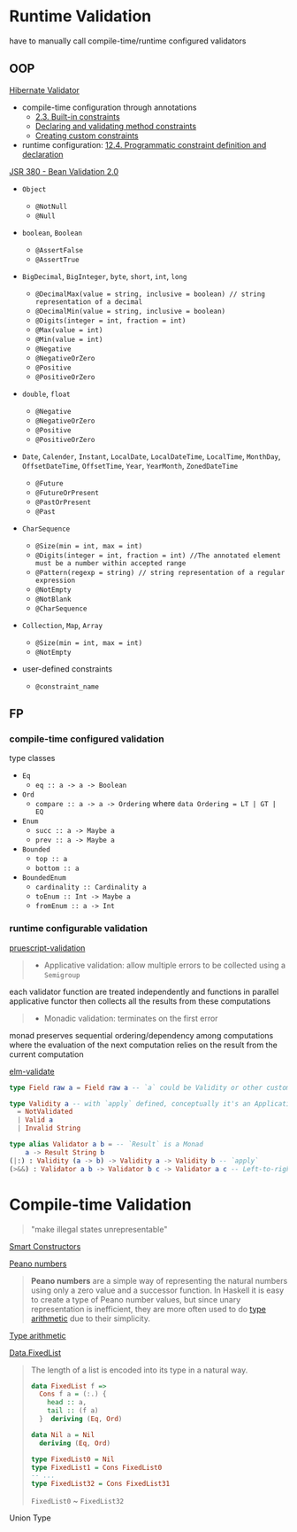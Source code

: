 # Runtime Validation

have to manually call compile-time/runtime configured validators

## OOP

[Hibernate Validator](http://hibernate.org/validator/)

- compile-time configuration through annotations
  - [2.3. Built-in constraints](https://docs.jboss.org/hibernate/stable/validator/reference/en-US/html_single/#section-builtin-constraints)
  - [Declaring and validating method constraints](https://docs.jboss.org/hibernate/stable/validator/reference/en-US/html_single/#section-declaring-method-constraints)
  - [Creating custom constraints](https://docs.jboss.org/hibernate/stable/validator/reference/en-US/html_single/#validator-customconstraints)
- runtime configuration: [12.4. Programmatic constraint definition and declaration](https://docs.jboss.org/hibernate/stable/validator/reference/en-US/html_single/#section-programmatic-api)


[JSR 380 - Bean Validation 2.0](https://beanvalidation.org/2.0/spec/)

- `Object`
  - `@NotNull`
  - `@Null`

- `boolean`, `Boolean`

  - `@AssertFalse`
  - `@AssertTrue`

- `BigDecimal`, `BigInteger`, `byte`, `short`, `int`, `long`
  - `@DecimalMax(value = string, inclusive = boolean) // string representation of a decimal`
  - `@DecimalMin(value = string, inclusive = boolean)`
  - `@Digits(integer = int, fraction = int)`
  - `@Max(value = int)`
  - `@Min(value = int)`
  - `@Negative`
  - `@NegativeOrZero`
  - `@Positive`
  - `@PositiveOrZero`

- `double`, `float`
  - `@Negative`
  - `@NegativeOrZero`
  - `@Positive`
  - `@PositiveOrZero`

- `Date`, `Calender`, `Instant`, `LocalDate`, `LocalDateTime`, `LocalTime`, `MonthDay`, `OffsetDateTime`, `OffsetTime`, `Year`, `YearMonth`, `ZonedDateTime`

  - `@Future`
  - `@FutureOrPresent`
  - `@PastOrPresent`
  - `@Past`

- `CharSequence`
  - `@Size(min = int, max = int)`
  - `@Digits(integer = int, fraction = int) //The annotated element must be a number within accepted range`
  - `@Pattern(regexp = string) // string representation of a regular expression`
  - `@NotEmpty`
  - `@NotBlank`
  - `@CharSequence`

- `Collection`, `Map`, `Array`
  - `@Size(min = int, max = int)`
  - `@NotEmpty`

- user-defined constraints
  - `@constraint_name`





## FP

### compile-time configured validation

type classes

- `Eq`
  - `eq :: a -> a -> Boolean`
- `Ord`
  - `compare :: a -> a -> Ordering` where `data Ordering = LT | GT | EQ`
- `Enum`
  - `succ :: a -> Maybe a`
  - `prev :: a -> Maybe a`
- `Bounded`
  - `top :: a`
  - `bottom :: a`
- `BoundedEnum`
  - `cardinality :: Cardinality a`
  - `toEnum :: Int -> Maybe a`
  - `fromEnum :: a -> Int`

### runtime configurable validation

[pruescript-validation](https://pursuit.purescript.org/packages/purescript-validation)

> - Applicative validation: allow multiple errors to be collected using a `Semigroup`

each validator function are treated independently and functions in parallel
applicative functor then collects all the results from these computations

> - Monadic validation: terminates on the first error

monad preserves sequential ordering/dependency among computations where the evaluation of the next computation relies on the result from the current computation



[elm-validate](https://package.elm-lang.org/packages/iodevs/elm-validate/)

```elm
type Field raw a = Field raw a -- `a` could be Validity or other customized validation state model

type Validity a -- with `apply` defined, conceptually it's an Applicative Functor
  = NotValidated
  | Valid a
  | Invalid String

type alias Validator a b = -- `Result` is a Monad
    a -> Result String b
(|:) : Validity (a -> b) -> Validity a -> Validity b -- `apply`
(>&&) : Validator a b -> Validator b c -> Validator a c -- Left-to-right Kleisli composition of Monads
```



# Compile-time Validation

> "make illegal states unrepresentable"

[Smart Constructors](https://wiki.haskell.org/Smart_constructors)

[Peano numbers](https://wiki.haskell.org/Peano_numbers)

> **Peano numbers** are a simple way of representing the natural  numbers using only a zero value and a successor function. 
> In Haskell it  is easy to create a type of Peano number values, but since unary  representation is inefficient, they are more often used to do [type arithmetic](https://wiki.haskell.org/Type_arithmetic) due to their simplicity. 

[Type arithmetic](https://wiki.haskell.org/Type_arithmetic)

[Data.FixedList](http://hackage.haskell.org/package/fixed-list-0.1.6/docs/Data-FixedList.html)

> The length of a list is encoded into its type in a natural way.
>
> ```haskell
> data FixedList f =>
>   Cons f a = (:.) {
>     head :: a,
>     tail :: (f a)
>   }  deriving (Eq, Ord)
> 
> data Nil a = Nil
>   deriving (Eq, Ord)
> 
> type FixedList0 = Nil
> type FixedList1 = Cons FixedList0
> -- ...
> type FixedList32 = Cons FixedList31
> ```
>
> `FixedList0` ~ `FixedList32`

Union Type
